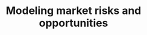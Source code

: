 ---
title: Modeling market risks and opportunities
weight: 3
image:
  preview_only: true
summary: |-
  **Tools:** R, SQL, ABM, ABC
  
  **Problem:** When breaking into a new market it's hard to judge risks - especially when data is scarce.
  
  **Answer:** An agent-based simulation of market behavior, calibrated on a tiny test/train dataset with Approximate Bayesian Computation.
  
  **Outcome:** Used to win a share of a £500k UK government grant. Predicted weak market growth that drove out a major competitor in 2022.

tags:
- hypothesis testing
- R
- Bayesian
- simulation
- mixed models
- market modeling
- newton
external_link: https://newtonlaunchsystems.com/
---